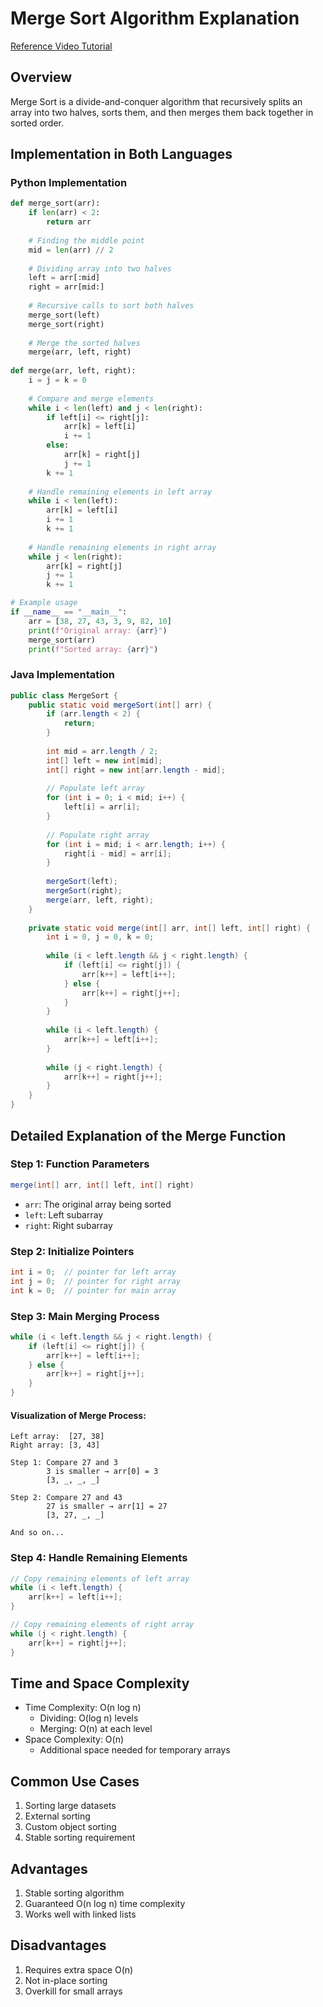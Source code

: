 # Merge Sort Algorithm Explanation
[Reference Video Tutorial](https://www.youtube.com/watch?v=jlHkDBEumP0)

## Overview
Merge Sort is a divide-and-conquer algorithm that recursively splits an array into two halves, sorts them, and then merges them back together in sorted order.

## Implementation in Both Languages

### Python Implementation
```python
def merge_sort(arr):
    if len(arr) < 2:
        return arr
    
    # Finding the middle point
    mid = len(arr) // 2
    
    # Dividing array into two halves
    left = arr[:mid]
    right = arr[mid:]
    
    # Recursive calls to sort both halves
    merge_sort(left)
    merge_sort(right)
    
    # Merge the sorted halves
    merge(arr, left, right)
    
def merge(arr, left, right):
    i = j = k = 0
    
    # Compare and merge elements
    while i < len(left) and j < len(right):
        if left[i] <= right[j]:
            arr[k] = left[i]
            i += 1
        else:
            arr[k] = right[j]
            j += 1
        k += 1
    
    # Handle remaining elements in left array
    while i < len(left):
        arr[k] = left[i]
        i += 1
        k += 1
    
    # Handle remaining elements in right array
    while j < len(right):
        arr[k] = right[j]
        j += 1
        k += 1

# Example usage
if __name__ == "__main__":
    arr = [38, 27, 43, 3, 9, 82, 10]
    print(f"Original array: {arr}")
    merge_sort(arr)
    print(f"Sorted array: {arr}")
```

### Java Implementation
```java
public class MergeSort {
    public static void mergeSort(int[] arr) {
        if (arr.length < 2) {
            return;
        }
        
        int mid = arr.length / 2;
        int[] left = new int[mid];
        int[] right = new int[arr.length - mid];
        
        // Populate left array
        for (int i = 0; i < mid; i++) {
            left[i] = arr[i];
        }
        
        // Populate right array
        for (int i = mid; i < arr.length; i++) {
            right[i - mid] = arr[i];
        }
        
        mergeSort(left);
        mergeSort(right);
        merge(arr, left, right);
    }
    
    private static void merge(int[] arr, int[] left, int[] right) {
        int i = 0, j = 0, k = 0;
        
        while (i < left.length && j < right.length) {
            if (left[i] <= right[j]) {
                arr[k++] = left[i++];
            } else {
                arr[k++] = right[j++];
            }
        }
        
        while (i < left.length) {
            arr[k++] = left[i++];
        }
        
        while (j < right.length) {
            arr[k++] = right[j++];
        }
    }
}
```

## Detailed Explanation of the Merge Function

### Step 1: Function Parameters
```java
merge(int[] arr, int[] left, int[] right)
```
- `arr`: The original array being sorted
- `left`: Left subarray
- `right`: Right subarray

### Step 2: Initialize Pointers
```java
int i = 0;  // pointer for left array
int j = 0;  // pointer for right array
int k = 0;  // pointer for main array
```

### Step 3: Main Merging Process
```java
while (i < left.length && j < right.length) {
    if (left[i] <= right[j]) {
        arr[k++] = left[i++];
    } else {
        arr[k++] = right[j++];
    }
}
```
#### Visualization of Merge Process:
```
Left array:  [27, 38]
Right array: [3, 43]

Step 1: Compare 27 and 3
        3 is smaller → arr[0] = 3
        [3, _, _, _]

Step 2: Compare 27 and 43
        27 is smaller → arr[1] = 27
        [3, 27, _, _]

And so on...
```

### Step 4: Handle Remaining Elements
```java
// Copy remaining elements of left array
while (i < left.length) {
    arr[k++] = left[i++];
}

// Copy remaining elements of right array
while (j < right.length) {
    arr[k++] = right[j++];
}
```

## Time and Space Complexity
- Time Complexity: O(n log n)
  - Dividing: O(log n) levels
  - Merging: O(n) at each level
- Space Complexity: O(n)
  - Additional space needed for temporary arrays

## Common Use Cases
1. Sorting large datasets
2. External sorting
3. Custom object sorting
4. Stable sorting requirement

## Advantages
1. Stable sorting algorithm
2. Guaranteed O(n log n) time complexity
3. Works well with linked lists

## Disadvantages
1. Requires extra space O(n)
2. Not in-place sorting
3. Overkill for small arrays

